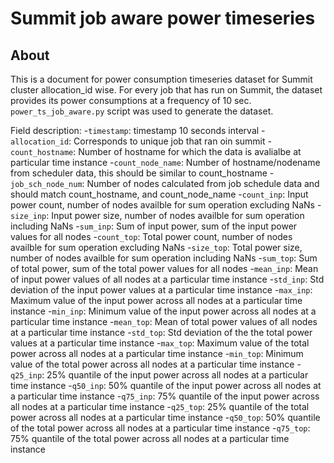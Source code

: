 # Summit job aware power timeseries

## About
This is a document for power  consumption timeseries dataset for Summit cluster allocation_id wise.
For every job that has run on Summit, the dataset provides its power consumptions at a frequency of 10 sec.
`power_ts_job_aware.py` script was used to generate the dataset.

Field description:
-`timestamp`: timestamp 10 seconds interval
-`allocation_id`: Corresponds to unique job that ran oin summit
-`count_hostname`: Number of hostname for which the data is avalialbe at particular time instance
-`count_node_name`: Number of hostname/nodename from scheduler data, this should be similar to count_hostname
-`job_sch_node_num`: Number of nodes calculated from job schedule data and should match count_hostname, and count_node_name
-`count_inp`: Input power count, number of nodes availble for sum operation excluding NaNs
-`size_inp`: Input power size, number of nodes availble for sum operation including NaNs 
-`sum_inp`: Sum of input power, sum of the input power values for all nodes 
-`count_top`: Total power count, number of nodes availble for sum operation excluding NaNs
-`size_top`: Total power size, number of nodes availble for sum operation including NaNs 
-`sum_top`: Sum of total power, sum of the total power values for all nodes 
-`mean_inp`: Mean of input power values of all nodes at a particular time instance
-`std_inp`: Std deviation of the input power values at a particular time instance
-`max_inp`: Maximum value of the input power across all nodes at a particular time instance
-`min_inp`: Minimum value of the input power across all nodes at a particular time instance
-`mean_top`: Mean of total power values of all nodes at a particular time instance
-`std_top`: Std deviation of the the total power values at a particular time instance
-`max_top`: Maximum value of the total power across all nodes at a particular time instance
-`min_top`: Minimum value of the total power across all nodes at a particular time instance
-`q25_inp`: 25% quantile  of the input power across all nodes at a particular time instance 
-`q50_inp`: 50% quantile  of the input power across all nodes at a particular time instance 
-`q75_inp`: 75% quantile  of the input power across all nodes at a particular time instance 
-`q25_top`: 25% quantile  of the total power across all nodes at a particular time instance 
-`q50_top`: 50% quantile  of the total power across all nodes at a particular time instance 
-`q75_top`: 75% quantile  of the total power across all nodes at a particular time instance 
